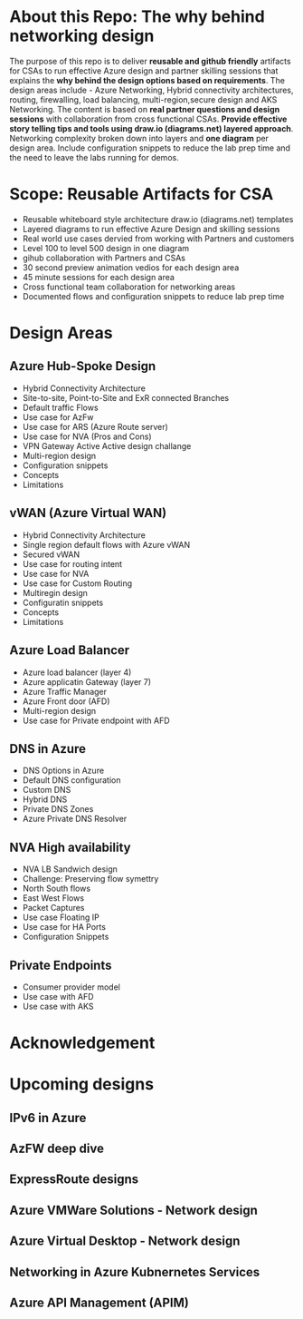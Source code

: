# About this Repo: The **why** behind networking design

The purpose of this repo is to deliver **reusable and github friendly** artifacts for CSAs to run effective Azure design and partner skilling sessions that explains the **why behind the design options based on requirements**.  The design areas include - Azure Networking, Hybrid connectivity architectures, routing, firewalling, load balancing, multi-region,secure design and AKS Networking. The content is based on **real partner questions and design sessions** with collaboration from cross functional CSAs. **Provide effective story telling tips and tools  using draw.io (diagrams.net) layered approach**. Networking complexity broken down into layers and **one diagram** per design area. Include configuration snippets to reduce the lab prep time and the need to leave the labs running for demos.


# Scope: Reusable Artifacts for CSA

- Reusable whiteboard style architecture draw.io (diagrams.net) templates
- Layered diagrams to run effective Azure Design and skilling sessions 
- Real world use cases dervied from working with Partners and customers
- Level 100 to level 500 design in one diagram
- gihub collaboration with Partners and CSAs
- 30 second preview animation vedios for each design area
- 45 minute sessions for each design area
- Cross functional team collaboration for networking areas
- Documented flows and configuration snippets to reduce lab prep time

# Design Areas
## Azure Hub-Spoke Design

- Hybrid Connectivity Architecture
- Site-to-site, Point-to-Site and ExR connected Branches
- Default traffic Flows
- Use case for AzFw  
- Use case for ARS (Azure Route server)
- Use case for NVA (Pros and Cons)
- VPN Gateway Active Active design challange
- Multi-region design
- Configuration snippets
- Concepts
- Limitations

## vWAN (Azure Virtual WAN)
 - Hybrid Connectivity Architecture
 - Single region default flows with Azure vWAN
 - Secured vWAN
 - Use case for routing intent
 - Use case for NVA
 - Use case for Custom Routing
 - Multiregin design
 - Configuratin snippets
 - Concepts
 - Limitations


## Azure Load Balancer
 - Azure load balancer (layer 4)
 - Azure applicatin Gateway (layer 7)
 - Azure Traffic Manager
 - Azure Front door (AFD)
 - Multi-region design
 - Use case for Private endpoint with AFD

## DNS in Azure

- DNS Options in Azure
- Default DNS configuration 
- Custom DNS
- Hybrid DNS
- Private DNS Zones
- Azure Private DNS Resolver

## NVA High availability
- NVA LB Sandwich design
- Challenge: Preserving flow symettry
- North South flows
- East West Flows
- Packet Captures
- Use case Floating IP
- Use case for HA Ports
- Configuration Snippets

## Private Endpoints
- Consumer provider model
- Use case with AFD
- Use case with AKS

# Acknowledgement
# Upcoming designs
## IPv6 in Azure
## AzFW deep dive
## ExpressRoute designs
## Azure VMWare Solutions - Network design
## Azure Virtual Desktop - Network design
## Networking in Azure Kubnernetes Services
## Azure API Management (APIM)

